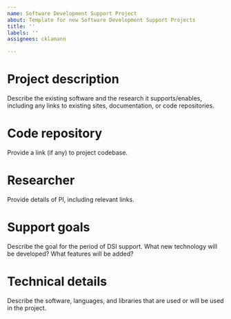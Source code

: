 ```yaml
---
name: Software Development Support Project
about: Template for new Software Development Support Projects
title: ''
labels: ''
assignees: cklamann

---
```


# Project description

Describe the existing software and the research it supports/enables, including any links to existing sites, documentation, or code repositories.

# Code repository

Provide a link (if any) to project codebase.

# Researcher

Provide details of PI, including relevant links.

# Support goals

Describe the goal for the period of DSI support. What new technology will be developed? What features will be added?

# Technical details

Describe the software, languages, and libraries that are used or will be used in the project.
